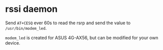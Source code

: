 # rssi daemon

Send `AT+CESQ` ever 60s to read the rsrp and send the value to `/usr/bin/modem_led`.

`modem_led` is created for ASUS 4G-AX56, but can be modified for your own device.
